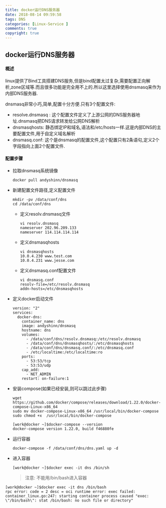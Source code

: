 ```yaml
---
title: docker运行DNS服务器
date: 2018-08-14 09:59:58
tags: DNS
categories: [Linux-Service ]
comments: true
copyright: true
---
```




## docker运行DNS服务器

#### 概述

linux提供了Bind工具搭建DNS服务,但是bind配置太过复杂,需要配置正向解析,zone区域等.而且很多功能是完全用不上的.所以这里选择使用dnsmasq来作为内部DNS服务器.

dnsmasq非常小巧,简单,配置十分方便.只有3个配置文件:

<!--more-->

- resolve.dnsmasq : 这个配置文件定义了上游公网的DNS服务器地址.dnsmasq把DNS请求转发给公网DNS解析
- dnsmasqhosts: 静态绑定IP和域名,语法和/etc/hosts一样.这是内部DNS的主要配置文件,用于自定义域名解析
- dnsmasq.conf: 这个是dnsmasq的配置文件,这个配置只有2条语句,定义2个字段指向上面2个配置文件.

#### 配置步骤

* 拉取dnsmasq系统镜像

  ```
  docker pull andyshinn/dnsmasq
  ```

* 新建配置文件路径,定义配置文件

  ```
  mkdir -pv /data/conf/dns
  cd /data/conf/dns
  ```

  - 定义resolv.dnsmasq文件

    ```
    vi resolv.dnsmasq
    nameserver 202.96.209.133
    nameserver 114.114.114.114
    ```

  - 定义dnsmasqhosts

    ```
    vi dnsmasqhosts
    10.0.4.230 www.test.com
    10.0.4.231 www.jesse.com
    ```

  - 定义dnsmasq.conf配置文件

    ```
    vi dnsmasq.conf
    resolv-file=/etc/resolv.dnsmasq
    addn-hosts=/etc/dnsmasqhosts
    ```

    

* 定义docker启动文件

  ```
  version: "2"
  services:
    docker-dns:
      container_name: dns
      image: andyshinn/dnsmasq
      hostname: dns
      volumes:
        - /data/conf/dns/resolv.dnsmasq:/etc/resolv.dnsmasq
        - /data/conf/dns/dnsmasqhosts/:/etc/dnsmasqhosts
        - /data/conf/dns/dnsmasq.conf/:/etc/dnsmasq.conf
        - /etc/localtime:/etc/localtime:ro
      ports:
        - 53:53/tcp
        - 53:53/udp
      cap_add:
        - NET_ADMIN
      restart: on-failure:1
  ```



* 安装compose(如果已经安装,则可以跳过此步骤)

  ```
  wget  https://github.com/docker/compose/releases/download/1.22.0/docker-compose-Linux-x86_64
  sudo mv docker-compose-Linux-x86_64 /usr/local/bin/docker-compose
  sudo chmod +x  /usr/local/bin/docker-compose
  
  [work@docker ~]$docker-compose --version
  docker-compose version 1.22.0, build f46880fe
  ```

  

* 运行容器

  ```
  docker-compose -f /data/conf/dns/dns.yaml up -d
  ```

* 进入容器

  ```
  [work@docker ~]$docker exec -it dns /bin/sh
  ```

  > 注意: 不能用/bin/bash进入容器

```
[work@docker ~]$docker exec -it dns /bin/bash
rpc error: code = 2 desc = oci runtime error: exec failed: container_linux.go:247: starting container process caused "exec: \"/bin/bash\": stat /bin/bash: no such file or directory"
```

